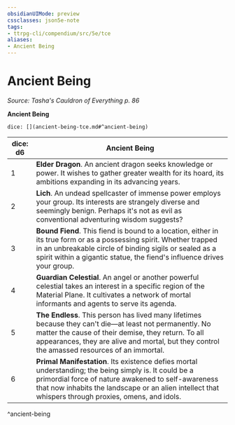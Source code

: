```yaml
---
obsidianUIMode: preview
cssclasses: json5e-note
tags:
- ttrpg-cli/compendium/src/5e/tce
aliases:
- Ancient Being
---
```

# Ancient Being
*Source: Tasha's Cauldron of Everything p. 86* 

**Ancient Being**

`dice: [](ancient-being-tce.md#^ancient-being)`

| dice: d6 | Ancient Being |
|----------|---------------|
| 1 | **Elder Dragon**. An ancient dragon seeks knowledge or power. It wishes to gather greater wealth for its hoard, its ambitions expanding in its advancing years. |
| 2 | **Lich**. An undead spellcaster of immense power employs your group. Its interests are strangely diverse and seemingly benign. Perhaps it's not as evil as conventional adventuring wisdom suggests? |
| 3 | **Bound Fiend**. This fiend is bound to a location, either in its true form or as a possessing spirit. Whether trapped in an unbreakable circle of binding sigils or sealed as a spirit within a gigantic statue, the fiend's influence drives your group. |
| 4 | **Guardian Celestial**. An angel or another powerful celestial takes an interest in a specific region of the Material Plane. It cultivates a network of mortal informants and agents to serve its agenda. |
| 5 | **The Endless**. This person has lived many lifetimes because they can't die—at least not permanently. No matter the cause of their demise, they return. To all appearances, they are alive and mortal, but they control the amassed resources of an immortal. |
| 6 | **Primal Manifestation**. Its existence defies mortal understanding; the being simply is. It could be a primordial force of nature awakened to self-awareness that now inhabits the landscape or an alien intellect that whispers through proxies, omens, and idols. |
^ancient-being